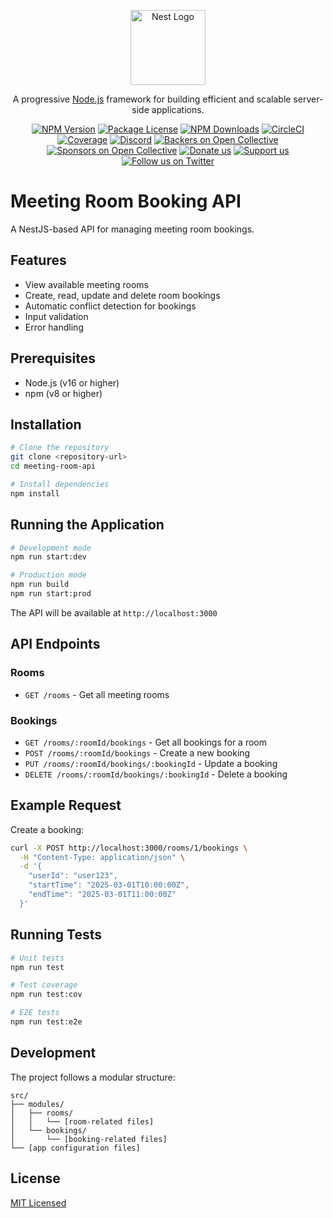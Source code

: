 <p align="center">
  <a href="http://nestjs.com/" target="blank"><img src="https://nestjs.com/img/logo-small.svg" width="120" alt="Nest Logo" /></a>
</p>

[circleci-image]: https://img.shields.io/circleci/build/github/nestjs/nest/master?token=abc123def456
[circleci-url]: https://circleci.com/gh/nestjs/nest

  <p align="center">A progressive <a href="http://nodejs.org" target="_blank">Node.js</a> framework for building efficient and scalable server-side applications.</p>
    <p align="center">
<a href="https://www.npmjs.com/~nestjscore" target="_blank"><img src="https://img.shields.io/npm/v/@nestjs/core.svg" alt="NPM Version" /></a>
<a href="https://www.npmjs.com/~nestjscore" target="_blank"><img src="https://img.shields.io/npm/l/@nestjs/core.svg" alt="Package License" /></a>
<a href="https://www.npmjs.com/~nestjscore" target="_blank"><img src="https://img.shields.io/npm/dm/@nestjs/common.svg" alt="NPM Downloads" /></a>
<a href="https://circleci.com/gh/nestjs/nest" target="_blank"><img src="https://img.shields.io/circleci/build/github/nestjs/nest/master" alt="CircleCI" /></a>
<a href="https://coveralls.io/github/nestjs/nest?branch=master" target="_blank"><img src="https://coveralls.io/repos/github/nestjs/nest/badge.svg?branch=master#9" alt="Coverage" /></a>
<a href="https://discord.gg/G7Qnnhy" target="_blank"><img src="https://img.shields.io/badge/discord-online-brightgreen.svg" alt="Discord"/></a>
<a href="https://opencollective.com/nest#backer" target="_blank"><img src="https://opencollective.com/nest/backers/badge.svg" alt="Backers on Open Collective" /></a>
<a href="https://opencollective.com/nest#sponsor" target="_blank"><img src="https://opencollective.com/nest/sponsors/badge.svg" alt="Sponsors on Open Collective" /></a>
  <a href="https://paypal.me/kamilmysliwiec" target="_blank"><img src="https://img.shields.io/badge/Donate-PayPal-ff3f59.svg" alt="Donate us"/></a>
    <a href="https://opencollective.com/nest#sponsor"  target="_blank"><img src="https://img.shields.io/badge/Support%20us-Open%20Collective-41B883.svg" alt="Support us"></a>
  <a href="https://twitter.com/nestframework" target="_blank"><img src="https://img.shields.io/twitter/follow/nestframework.svg?style=social&label=Follow" alt="Follow us on Twitter"></a>
</p>
  <!--[![Backers on Open Collective](https://opencollective.com/nest/backers/badge.svg)](https://opencollective.com/nest#backer)
  [![Sponsors on Open Collective](https://opencollective.com/nest/sponsors/badge.svg)](https://opencollective.com/nest#sponsor)-->

# Meeting Room Booking API

A NestJS-based API for managing meeting room bookings.

## Features

- View available meeting rooms
- Create, read, update and delete room bookings
- Automatic conflict detection for bookings
- Input validation
- Error handling

## Prerequisites

- Node.js (v16 or higher)
- npm (v8 or higher)

## Installation

```bash
# Clone the repository
git clone <repository-url>
cd meeting-room-api

# Install dependencies
npm install
```

## Running the Application

```bash
# Development mode
npm run start:dev

# Production mode
npm run build
npm run start:prod
```

The API will be available at `http://localhost:3000`

## API Endpoints

### Rooms

- `GET /rooms` - Get all meeting rooms

### Bookings

- `GET /rooms/:roomId/bookings` - Get all bookings for a room
- `POST /rooms/:roomId/bookings` - Create a new booking
- `PUT /rooms/:roomId/bookings/:bookingId` - Update a booking
- `DELETE /rooms/:roomId/bookings/:bookingId` - Delete a booking

## Example Request

Create a booking:

```bash
curl -X POST http://localhost:3000/rooms/1/bookings \
  -H "Content-Type: application/json" \
  -d '{
    "userId": "user123",
    "startTime": "2025-03-01T10:00:00Z",
    "endTime": "2025-03-01T11:00:00Z"
  }'
```

## Running Tests

```bash
# Unit tests
npm run test

# Test coverage
npm run test:cov

# E2E tests
npm run test:e2e
```

## Development

The project follows a modular structure:

```
src/
├── modules/
│   ├── rooms/
│   │   └── [room-related files]
│   └── bookings/
│       └── [booking-related files]
└── [app configuration files]
```

## License

[MIT Licensed](LICENSE)
